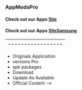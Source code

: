 ### AppModsPro 
#### Check out our Apps [Site](https://github.com/Gustavo112603/seal/releases/tag/Seal)
#### Check out our Apps [SiteSamsung](https://github.com/Gustavo112603/seal/releases/tag/Samsung)

|-----------------|
|-----------------|






- Originals Application 
- versions Pro
- apk packages
- Download 
- Update As Available 
- Official Content 
-->
